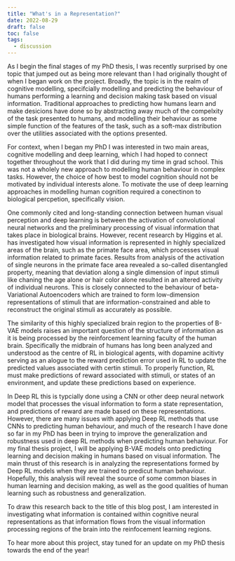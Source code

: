 ```yaml
---
title: "What's in a Representation?"
date: 2022-08-29
draft: false
toc: false
tags:
  - discussion
---
```



As I begin the final stages of my PhD thesis, I was recently surprised by one topic that jumped out as being more relevant than I had originally thought of when I began work on the project. Broadly, the topic is in the realm of cognitive modelling, specifcially modelling and predicting the behaviour of humans performing a learning and decision making task based on visual information. Traditional approaches to predicting how humans learn and make desicions have done so by abstracting away much of the compelxity of the task presented to humans, and modelling their behaviour as some simple function of the features of the task, such as a soft-max distribution over the utilities associated with the options presented. 

For context, when I began my PhD I was interested in two main areas, cognitive modelling and deep learning, which I had hoped to connect together throughout the work that I did during my time in grad school. This was not a wholely new approach to modelling human behaviour in complex tasks. However, the choice of how best to model cognition should not be motivated by individual interests alone. To motivate the use of deep learning approaches in modelling human cognition required a conectinon to biological percpetion, specifically vision. 

One commonly cited and long-standing connection between human visual perception and deep learning is between the activation of convolutional neural networks and the preliminary processing of visual information that takes place in biological brains. However, recent research by Higgins et al. has investigated how visual information is represented in highly specialized areas of the brain, such as the primate face area, which processes visual information related to primate faces. Results from analysis of the activation of single neurons in the primate face area revealed a so-called disentangled property, meaning that deviation along a single dimension of input stimuli like chaning the age alone or hair color alone resulted in an altered activity of individual neurons. This is closely connected to the behaviour of beta-Variational Autoencoders which are trained to form low-dimension representations of stimuli that are information-constrained and able to reconstruct the original stimuli as accurately as possible. 

The similarity of this highly specialized brain region to the properties of B-VAE models raises an important question of the structure of information as it is being processed by the reinforcement learning faculty of the human brain. Specifically the midbrain of humans has long been analyzed and understood as the centre of RL in biological agents, with dopamine acitivty serving as an alogue to the reward prediction error used in RL to update the predicted values associated with certin stimuli. To properly function, RL must make predictions of reward associated with stimuli, or states of an environment, and update these predictions based on experience. 

In Deep RL this is typcially done using a CNN or other deep neural network model that processes the visual information to form a state representation, and predictions of reward are made based on these representations. However, there are many issues with applying Deep RL methods that use CNNs to predicting human behaviour, and much of the research I have done so far in my PhD has been in trying to improve the generalization and robustness used in deep RL methods when predicting human behaviour. For my final thesis project, I will be applying B-VAE models onto predicting learning and decision making in humans based on visual information. The main thrust of this research is in analyzing the representations formed by Deep RL models when they are trained to predicut human behaviour. Hopefully, this analysis will reveal the source of some common biases in human learning and decision making, as well as the good qualities of human learning such as robustness and generalization. 

To draw this research back to the title of this blog post, I am interested in investigating what information is contained within cognitive neural representations as that information flows from the visual information processing regions of the brain into the reinfocement learning regions. 

To hear more about this project, stay tuned for an update on my PhD thesis towards the end of the year!